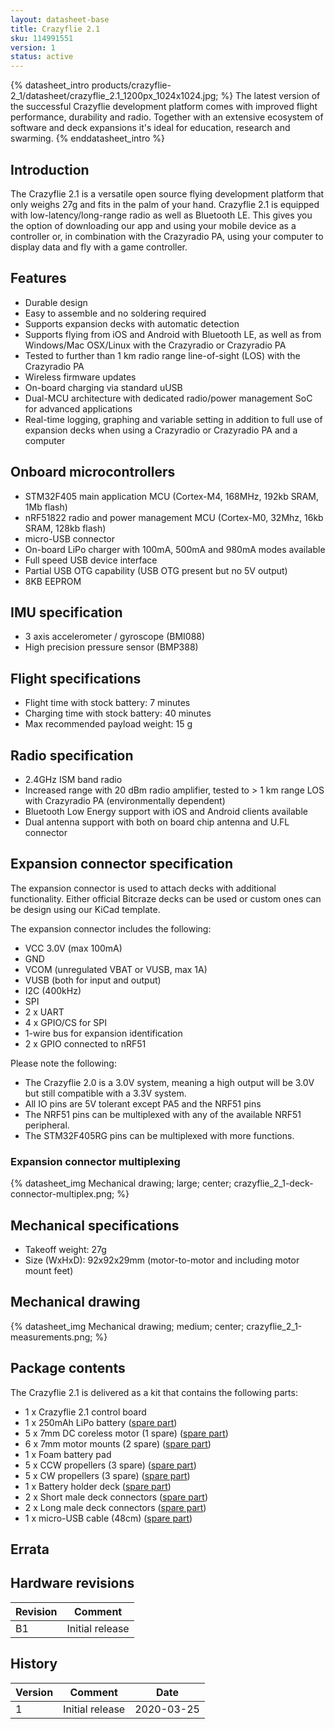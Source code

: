 ```yaml
---
layout: datasheet-base
title: Crazyflie 2.1
sku: 114991551
version: 1
status: active
---
```


{% datasheet_intro products/crazyflie-2_1/datasheet/crazyflie_2.1_1200px_1024x1024.jpg; %}
The latest version of the successful Crazyflie development platform comes with improved flight performance, durability and radio.
Together with an extensive ecosystem of software and deck expansions it's ideal for education, research and swarming.
{% enddatasheet_intro %}

## Introduction

The Crazyflie 2.1 is a versatile open source flying development platform that only weighs 27g and fits in the palm of your hand.
Crazyflie 2.1 is equipped with low-latency/long-range radio as well as Bluetooth LE. This gives you the option of downloading
our app and using your mobile device as a controller or, in combination with the Crazyradio PA, using your computer to display
data and fly with a game controller.

## Features

* Durable design
* Easy to assemble and no soldering required
* Supports expansion decks with automatic detection
* Supports flying from iOS and Android with Bluetooth LE, as well as from Windows/Mac OSX/Linux with the Crazyradio or Crazyradio PA
* Tested to further than 1 km radio range line-of-sight (LOS) with the Crazyradio PA
* Wireless firmware updates
* On-board charging via standard uUSB
* Dual-MCU architecture with dedicated radio/power management SoC for advanced applications
* Real-time logging, graphing and variable setting in addition to full use of expansion decks when using a Crazyradio or Crazyradio PA and a computer

## Onboard microcontrollers

* STM32F405 main application MCU (Cortex-M4, 168MHz, 192kb SRAM, 1Mb flash)
* nRF51822 radio and power management MCU (Cortex-M0, 32Mhz, 16kb SRAM, 128kb flash)
* micro-USB connector
* On-board LiPo charger with 100mA, 500mA and 980mA modes available
* Full speed USB device interface
* Partial USB OTG capability (USB OTG present but no 5V output)
* 8KB EEPROM

## IMU specification

* 3 axis accelerometer / gyroscope (BMI088)
* High precision pressure sensor (BMP388)

## Flight specifications

* Flight time with stock battery: 7 minutes
* Charging time with stock battery: 40 minutes
* Max recommended payload weight: 15 g

## Radio specification

* 2.4GHz ISM band radio
* Increased range with 20 dBm radio amplifier, tested to > 1 km range LOS with Crazyradio PA (environmentally dependent)
* Bluetooth Low Energy support with iOS and Android clients available
* Dual antenna support with both on board chip antenna and U.FL connector

## Expansion connector specification

The expansion connector is used to attach decks with additional functionality. Either official Bitcraze decks
can be used or custom ones can be design using our KiCad template.

The expansion connector includes the following:

* VCC 3.0V (max 100mA)
* GND
* VCOM (unregulated VBAT or VUSB, max 1A)
* VUSB (both for input and output)
* I2C (400kHz)
* SPI
* 2 x UART
* 4 x GPIO/CS for SPI
* 1-wire bus for expansion identification
* 2 x GPIO connected to nRF51

Please note the following:

* The Crazyflie 2.0 is a 3.0V system, meaning a high output will be 3.0V but still compatible with a 3.3V system.
* All IO pins are 5V tolerant except PA5 and the NRF51 pins
* The NRF51 pins can be multiplexed with any of the available NRF51 peripheral.
* The STM32F405RG pins can be multiplexed with more functions.

### Expansion connector multiplexing

{% datasheet_img Mechanical drawing; large; center; crazyflie_2_1-deck-connector-multiplex.png; %}

## Mechanical specifications

* Takeoff weight: 27g
* Size (WxHxD): 92x92x29mm (motor-to-motor and including motor mount feet)

## Mechanical drawing

{% datasheet_img Mechanical drawing; medium; center; crazyflie_2_1-measurements.png; %}

## Package contents

The Crazyflie 2.1 is delivered as a kit that contains the following parts:

* 1 x Crazyflie 2.1 control board
* 1 x 250mAh LiPo battery ([spare part](https://bitcraze.myshopify.com/collections/spare-parts-crazyflie-2-0/products/240mah-lipo-battery-including-500ma-usb-charger))
* 5 x 7mm DC coreless motor (1 spare) ([spare part](https://bitcraze.myshopify.com/collections/spare-parts-crazyflie-2-0/products/4-x-7-mm-dc-motor-pack-for-crazyflie-2))
* 6 x 7mm motor mounts (2 spare) ([spare part](https://bitcraze.myshopify.com/collections/spare-parts-crazyflie-2-0/products/crazyflie-2-0-4-x-spare-7-mm-motor-mounts))
* 1 x Foam battery pad
* 5 x CCW propellers (3 spare) ([spare part](https://bitcraze.myshopify.com/collections/spare-parts/products/propeller-pack))
* 5 x CW propellers (3 spare) ([spare part](https://bitcraze.myshopify.com/collections/spare-parts/products/propeller-pack))
* 1 x Battery holder deck ([spare part](https://bitcraze.myshopify.com/collections/spare-parts-crazyflie-2-0/products/battery-holder-deck))
* 2 x Short male deck connectors ([spare part](https://bitcraze.myshopify.com/collections/spare-parts-crazyflie-2-0/products/male-deck-connector))
* 2 x Long male deck connectors ([spare part](https://bitcraze.myshopify.com/collections/spare-parts-crazyflie-2-0/products/male-deck-connector))
* 1 x micro-USB cable (48cm) ([spare part](https://bitcraze.myshopify.com/collections/accessories/products/micro-usb-cable-48cm))

## Errata

## Hardware revisions

| Revision | Comment |
| ------- | ------- |
| B1 | Initial release |

## History

| Version | Comment | Date |
| ------- | ------- | ---- |
| 1 | Initial release | 2020-03-25 |
